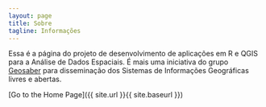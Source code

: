 ```yaml
---
layout: page
title: Sobre
tagline: Informações
---
```


Essa é a página do projeto de desenvolvimento de aplicações em R e QGIS para a Análise de Dados Espaciais.
É mais uma iniciativa do grupo [Geosaber](http://www.geosaber.com.br) para disseminação dos Sistemas de Informações Geográficas livres e abertas.


[Go to the Home Page]({{ site.url }}{{ site.baseurl }})
